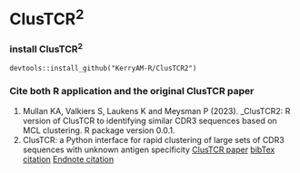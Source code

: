 # ClusTCR<sup>2<sup>

### install ClusTCR<sup>2<sup>
`
devtools::install_github("KerryAM-R/ClusTCR2")
`

### Cite both R application and the original ClusTCR paper

1. Mullan KA, Valkiers S, Laukens K and Meysman P (2023). _ClusTCR2: R version of ClusTCR to identifying similar CDR3 sequences based on MCL clustering. R package version 0.0.1.
2. ClusTCR: a Python interface for rapid clustering of large sets of CDR3 sequences with unknown antigen specificity <a href="https://academic.oup.com/bioinformatics/article/37/24/4865/6300511" target="_blank">ClusTCR paper</a>
<a href="https://scholar.googleusercontent.com/scholar.bib?q=info:QySlpXChBeQJ:scholar.google.com/&output=citation&scisdr=CpvMDYKFEPrq5YP1Gdc:AJ9-iYsAAAAAZCPzAdfpB9hUzku6qmKWp2kELgA&scisig=AJ9-iYsAAAAAZCPzAXz53IXqD63gEjbXjRmLkXU&scisf=4&ct=citation&cd=-1&hl=en" target="_blank">bibTex citation</a>
<a href="https://scholar.googleusercontent.com/scholar.enw?q=info:QySlpXChBeQJ:scholar.google.com/&output=citation&scisdr=CpvMDYKFEPrq5YP1Gdc:AJ9-iYsAAAAAZCPzAdfpB9hUzku6qmKWp2kELgA&scisig=AJ9-iYsAAAAAZCPzAXz53IXqD63gEjbXjRmLkXU&scisf=3&ct=citation&cd=-1&hl=en" target="_blank">Endnote citation</a>


